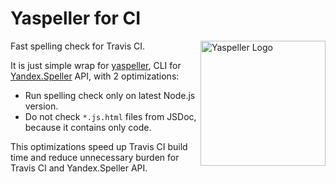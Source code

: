 # Yaspeller for CI

<img align="right" width="200" alt="Yaspeller Logo" src="https://raw.githubusercontent.com/hcodes/yaspeller/master/images/logo.png">

Fast spelling check for Travis CI.

It is just simple wrap for [yaspeller], CLI for [Yandex.Speller] API,
with 2 optimizations:

* Run spelling check only on latest Node.js version.
* Do not check `*.js.html` files from JSDoc, because it contains only code.

This optimizations speed up Travis CI build time and reduce unnecessary
burden for Travis CI and Yandex.Speller API.

[Yandex.Speller]: https://tech.yandex.ru/speller/doc/dg/concepts/About-docpage/
[yaspeller]:      https://github.com/hcodes/yaspeller

